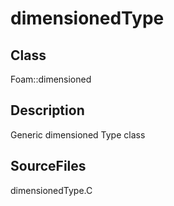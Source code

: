 # dimensionedType 
## Class
Foam::dimensioned

## Description
Generic dimensioned Type class

## SourceFiles
dimensionedType.C

